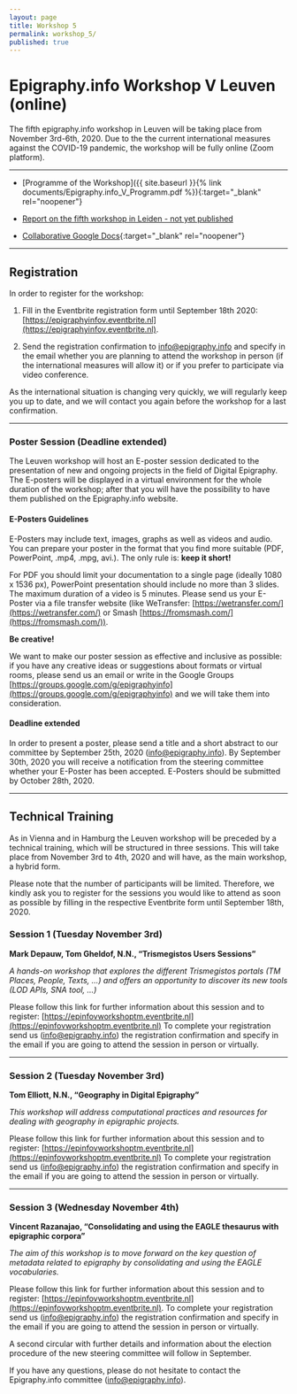 ```yaml
---
layout: page
title: Workshop 5
permalink: workshop_5/
published: true
---
```




# Epigraphy.info Workshop V Leuven (online)

The fifth epigraphy.info workshop in Leuven will be taking place from November 3rd-6th, 2020. Due to the the current international measures against the COVID-19 pandemic, the workshop will be fully online (Zoom platform). 

---
* [Programme of the Workshop]({{ site.baseurl }}{% link documents/Epigraphy.info_V_Programm.pdf %}){:target="_blank" rel="noopener"}

* [Report on the fifth workshop in Leiden - not yet published]()

* [Collaborative Google Docs](https://docs.google.com/document/d/1hCOE6LyDkvVPon-LrhZP-ibvxUBq-jPnaJoLcCfbDCE/edit?usp=sharing){:target="_blank" rel="noopener"}

---


## Registration

In order to register for the workshop:

1. Fill in the Eventbrite registration form until September 18th 2020: [https://epigraphyinfov.eventbrite.nl](https://epigraphyinfov.eventbrite.nl).

2. Send the registration confirmation to info@epigraphy.info and specify in the email whether you are planning to attend the workshop in person (if the international measures will allow it) or if you prefer to participate via video conference.

As the international situation is changing very quickly, we will regularly keep you up to date, and we will contact you again before the workshop for a last confirmation.

---

### Poster Session (Deadline extended)

The Leuven workshop will host an E-poster session dedicated to the presentation of new and ongoing projects in the field of Digital Epigraphy.
The E-posters will be displayed in a virtual environment for the whole duration of the workshop; after that you will have the possibility to have them published on the Epigraphy.info website.

#### E-Posters Guidelines

E-Posters may include text, images, graphs as well as videos and audio. You can prepare your poster in the format that you find more suitable (PDF, PowerPoint, .mp4, .mpg, avi.).
The only rule is: **keep it short!**

For PDF you should limit your documentation to a single page (ideally 1080 x 1536 px), PowerPoint presentation should include no more than 3 slides.
The maximum duration of a video is 5 minutes.
Please send us your E-Poster via a file transfer website (like WeTransfer: [https://wetransfer.com/](https://wetransfer.com/) or Smash [https://fromsmash.com/](https://fromsmash.com/)).

**Be creative!**

We want to make our poster session as effective and inclusive as possible: if you have any creative ideas or suggestions about formats or virtual rooms, please send us an email or write in the Google Groups [https://groups.google.com/g/epigraphyinfo](https://groups.google.com/g/epigraphyinfo) and we will take them into consideration.

#### Deadline extended

In order to present a poster, please send a title and a short abstract to our committee by September 25th, 2020 (info@epigraphy.info). By September 30th, 2020 you will receive a notification from the steering committee whether your E-Poster has been accepted. E-Posters should be submitted by October 28th, 2020.

---

## Technical Training

As in Vienna and in Hamburg the Leuven workshop will be preceded by a technical training, which will be structured in three sessions. This will take place from November 3rd to 4th, 2020 and will have, as the main workshop, a hybrid form.

Please note that the number of participants will be limited. Therefore, we kindly ask you to register for the sessions you would like to attend as soon as possible by filling in the respective Eventbrite form until September 18th, 2020.

### Session 1 (Tuesday November 3rd)

**Mark Depauw, Tom Gheldof, N.N., “Trismegistos Users Sessions”**

*A hands-on workshop that explores the different Trismegistos portals (TM Places, People, Texts, …) and offers an opportunity to discover its new tools (LOD APIs, SNA tool, …)*

Please follow this link for further information about this session and to register:
[https://epinfovworkshoptm.eventbrite.nl](https://epinfovworkshoptm.eventbrite.nl)
To complete your registration send us (info@epigraphy.info) the registration confirmation and specify in the email if you are going to attend the session in person or virtually.

---

### Session 2 (Tuesday November 3rd)

**Tom Elliott, N.N., “Geography in Digital Epigraphy”**

*This workshop will address computational practices and resources for dealing with geography in epigraphic projects.*

Please follow this link for further information about this session and to register:
[https://epinfovworkshoptm.eventbrite.nl](https://epinfovworkshoptm.eventbrite.nl)
To complete your registration send us (info@epigraphy.info) the registration confirmation and specify in the email if you are going to attend the session in person or virtually.

---

### Session 3 (Wednesday November 4th)

**Vincent Razanajao, “Consolidating and using the EAGLE thesaurus with epigraphic corpora”**

*The aim of this workshop is to move forward on the key question of metadata related to epigraphy by consolidating and using the EAGLE vocabularies.*

Please follow this link for further information about this session and to register:
[https://epinfovworkshoptm.eventbrite.nl](https://epinfovworkshoptm.eventbrite.nl). To complete your registration send us (info@epigraphy.info) the registration confirmation and specify in the email if you are going to attend the session in person or virtually.

A second circular with further details and information about the election procedure of the new steering committee will follow in September.

If you have any questions, please do not hesitate to contact the Epigraphy.info committee (info@epigraphy.info).




